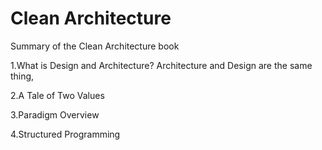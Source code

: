 # Clean Architecture
Summary of the Clean Architecture book

1.What is Design and Architecture?
Architecture and Design are the same thing, 

2.A Tale of Two Values

3.Paradigm Overview

4.Structured Programming
